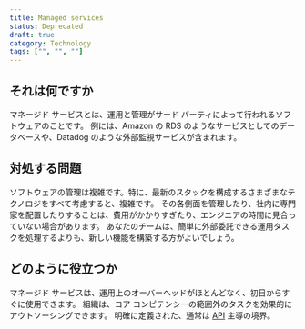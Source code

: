 ```yaml
---
title: Managed services
status: Deprecated
draft: true
category: Technology
tags: ["", "", ""]
---
```


## それは何ですか

マネージド サービスとは、運用と管理がサード パーティによって行われるソフトウェアのことです。
例には、Amazon の RDS のようなサービスとしてのデータベースや、Datadog のような外部監視サービスが含まれます。

## 対処する問題

ソフトウェアの管理は複雑です。特に、最新のスタックを構成するさまざまなテクノロジをすべて考慮すると、複雑です。
その各側面を管理したり、社内に専門家を配置したりすることは、費用がかかりすぎたり、エンジニアの時間に見合っていない場合があります。
あなたのチームは、簡単に外部委託できる運用タスクを処理するよりも、新しい機能を構築する方がよいでしょう。

## どのように役立つか

マネージド サービスは、運用上のオーバーヘッドがほとんどなく、初日からすぐに使用できます。
組織は、コア コンピテンシーの範囲外のタスクを効果的にアウトソーシングできます。
明確に定義された、通常は [API](/application-programming-interface/) 主導の境界。
